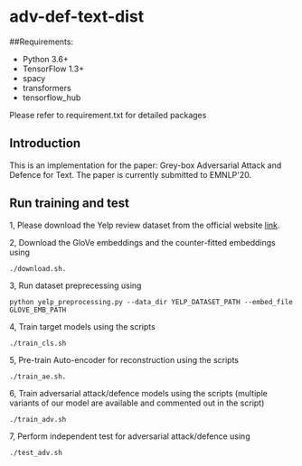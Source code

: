 # adv-def-text-dist

##Requirements: 

- Python 3.6+ 
- TensorFlow 1.3+
- spacy
- transformers
- tensorflow_hub

Please refer to requirement.txt for detailed packages

## Introduction

This is an implementation for the paper: Grey-box Adversarial Attack and Defence for Text. 
The paper is currently submitted to EMNLP'20. 

## Run training and test

1, Please download the Yelp review dataset from the official website [link](https://www.yelp.com/dataset). 

2, Download the GloVe embeddings and the counter-fitted embeddings using 

```
./download.sh.
```

3, Run dataset preprecessing using 

```
python yelp_preprocessing.py --data_dir YELP_DATASET_PATH --embed_file GLOVE_EMB_PATH
```

4, Train target models using the scripts 
 
```
./train_cls.sh
``` 

5, Pre-train Auto-encoder for reconstruction using the scripts

```
./train_ae.sh.
```

6, Train adversarial attack/defence models using the scripts (multiple variants of our model are available and commented out in the script)

```
./train_adv.sh
```

7, Perform independent test for adversarial attack/defence using 

```
./test_adv.sh
```
